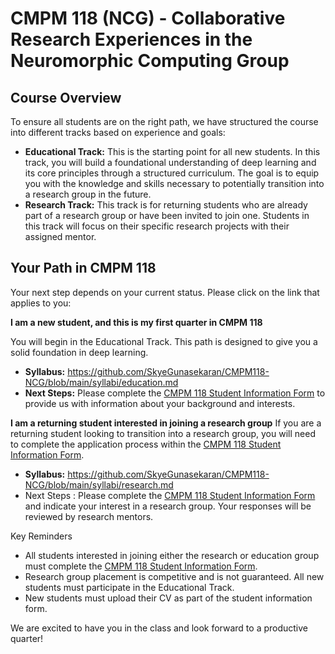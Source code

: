 # CMPM 118 (NCG) - Collaborative Research Experiences in the Neuromorphic Computing Group


## Course Overview

To ensure all students are on the right path, we have structured the course into different tracks based on experience and goals:

* **Educational Track:** This is the starting point for all new students. In this track, you will build a foundational understanding of deep learning and its core principles through a structured curriculum. The goal is to equip you with the knowledge and skills necessary to potentially transition into a research group in the future.
* **Research Track:** This track is for returning students who are already part of a research group or have been invited to join one. Students in this track will focus on their specific research projects with their assigned mentor.

## Your Path in CMPM 118

Your next step depends on your current status. Please click on the link that applies to you:

**I am a new student, and this is my first quarter in CMPM 118**

You will begin in the Educational Track. This path is designed to give you a solid foundation in deep learning.

* **Syllabus:** https://github.com/SkyeGunasekaran/CMPM118-NCG/blob/main/syllabi/education.md
* **Next Steps:** Please complete the [CMPM 118 Student Information Form](https://docs.google.com/forms/d/e/1FAIpQLSecCLmML6xFM2hLMfF01Aa9y10y9EyMK1S0YU2LiCsH6rOFtA/viewform?usp=sharing&ouid=112923047501030419954) to provide us with information about your background and interests.

**I am a returning student interested in joining a research group**
If you are a returning student looking to transition into a research group, you will need to complete the application process within the [CMPM 118 Student Information Form](https://docs.google.com/forms/d/e/1FAIpQLSecCLmML6xFM2hLMfF01Aa9y10y9EyMK1S0YU2LiCsH6rOFtA/viewform?usp=sharing&ouid=112923047501030419954).

* **Syllabus:** https://github.com/SkyeGunasekaran/CMPM118-NCG/blob/main/syllabi/research.md
* Next Steps : Please complete the [CMPM 118 Student Information Form](https://docs.google.com/forms/d/e/1FAIpQLSecCLmML6xFM2hLMfF01Aa9y10y9EyMK1S0YU2LiCsH6rOFtA/viewform?usp=sharing&ouid=112923047501030419954) and indicate your interest in a research group. Your responses will be reviewed by research mentors.

Key Reminders

* All students interested in joining either the research or education group must complete the [CMPM 118 Student Information Form](https://docs.google.com/forms/d/e/1FAIpQLSecCLmML6xFM2hLMfF01Aa9y10y9EyMK1S0YU2LiCsH6rOFtA/viewform?usp=sharing&ouid=112923047501030419954).
* Research group placement is competitive and is not guaranteed. All new students must participate in the Educational Track.
* New students must upload their CV as part of the student information form.

We are excited to have you in the class and look forward to a productive quarter!

